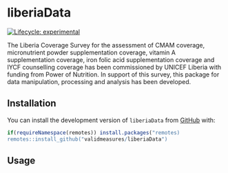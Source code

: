 
<!-- README.md is generated from README.Rmd. Please edit that file -->

# liberiaData

<!-- badges: start -->

[![Lifecycle:
experimental](https://img.shields.io/badge/lifecycle-experimental-orange.svg)](https://www.tidyverse.org/lifecycle/#experimental)
<!-- badges: end -->

The Liberia Coverage Survey for the assessment of CMAM coverage,
micronutrient powder supplementation coverage, vitamin A supplementation
coverage, iron folic acid supplementation coverage and IYCF counselling
coverage has been commissioned by UNICEF Liberia with funding from Power
of Nutrition. In support of this survey, this package for data
manipulation, processing and analysis has been
developed.

## Installation

<!-- You can install the released version of liberiaData from [CRAN](https://CRAN.R-project.org) with: -->

You can install the development version of `liberiaData` from
[GitHub](https://github.com) with:

``` r
if(requireNamespace(remotes)) install.packages("remotes)
remotes::install_github("validmeasures/liberiaData")
```

## Usage
